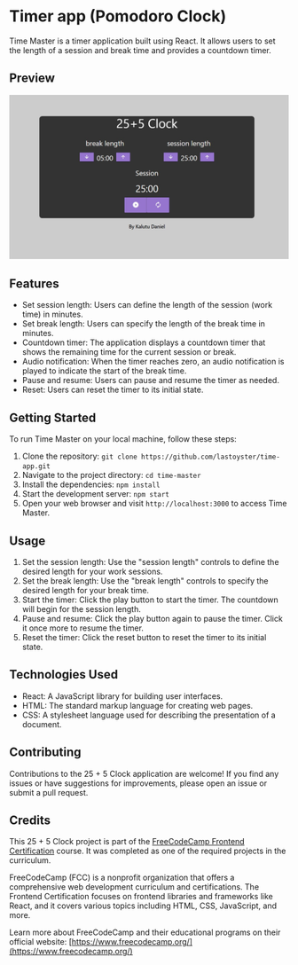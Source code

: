 # Timer app (Pomodoro Clock)
Time Master is a timer application built using React. It allows users to set the length of a session and break time and provides a countdown timer.

## Preview
![Time Master Preview](public/img/time-master.jpg)

## Features
- Set session length: Users can define the length of the session (work time) in minutes.
- Set break length: Users can specify the length of the break time in minutes.
- Countdown timer: The application displays a countdown timer that shows the remaining time for the current session or break.
- Audio notification: When the timer reaches zero, an audio notification is played to indicate the start of the break time.
- Pause and resume: Users can pause and resume the timer as needed.
- Reset: Users can reset the timer to its initial state.

## Getting Started
To run Time Master on your local machine, follow these steps:

1. Clone the repository: `git clone https://github.com/lastoyster/time-app.git`
2. Navigate to the project directory: `cd time-master`
3. Install the dependencies: `npm install`
4. Start the development server: `npm start`
5. Open your web browser and visit `http://localhost:3000` to access Time Master.

## Usage
1. Set the session length: Use the "session length" controls to define the desired length for your work sessions.
2. Set the break length: Use the "break length" controls to specify the desired length for your break time.
3. Start the timer: Click the play button to start the timer. The countdown will begin for the session length.
4. Pause and resume: Click the play button again to pause the timer. Click it once more to resume the timer.
5. Reset the timer: Click the reset button to reset the timer to its initial state.

## Technologies Used
- React: A JavaScript library for building user interfaces.
- HTML: The standard markup language for creating web pages.
- CSS: A stylesheet language used for describing the presentation of a document.

## Contributing
Contributions to the 25 + 5 Clock application are welcome! If you find any issues or have suggestions for improvements, please open an issue or submit a pull request.

## Credits
This 25 + 5 Clock project is part of the [FreeCodeCamp Frontend Certification](https://www.freecodecamp.org/learn/front-end-libraries/) course. It was completed as one of the required projects in the curriculum.

FreeCodeCamp (FCC) is a nonprofit organization that offers a comprehensive web development curriculum and certifications. The Frontend Certification focuses on frontend libraries and frameworks like React, and it covers various topics including HTML, CSS, JavaScript, and more.

Learn more about FreeCodeCamp and their educational programs on their official website: [https://www.freecodecamp.org/](https://www.freecodecamp.org/)

